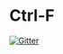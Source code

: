 # Ctrl-F

[![Gitter](https://badges.gitter.im/Join%20Chat.svg)](https://gitter.im/GlobalDairy/Ctrl-F?utm_source=badge&utm_medium=badge&utm_campaign=pr-badge&utm_content=badge)